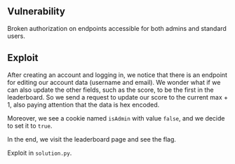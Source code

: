 Vulnerability
-------------

Broken authorization on endpoints accessible for both admins and standard users.

Exploit
-------

After creating an account and logging in, we notice that there is an endpoint for editing our account data (username and email). We wonder what if we can also update the other fields, such as the score, to be the first in the leaderboard. So we send a request to update our score to the current max + 1, also paying attention that the data is hex encoded.

Moreover, we see a cookie named `isAdmin` with value `false`, and we decide to set it to `true`.

In the end, we visit the leaderboard page and see the flag.

Exploit in `solution.py`.
